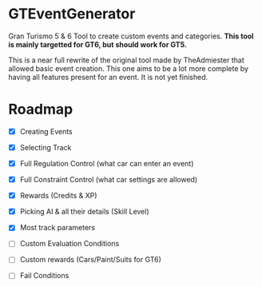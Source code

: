 # GTEventGenerator
Gran Turismo 5 &amp; 6 Tool to create custom events and categories. **This tool is mainly targetted for GT6, but should work for GT5.**

This is a near full rewrite of the original tool made by TheAdmiester that allowed basic event creation. This one aims to be a lot more complete by having all features present for an event.
It is not yet finished.

# Roadmap

- [x] Creating Events
- [x] Selecting Track
- [x] Full Regulation Control (what car can enter an event)
- [x] Full Constraint Control (what car settings are allowed)
- [x] Rewards (Credits & XP)
- [x] Picking AI & all their details (Skill Level)
- [x] Most track parameters
- [ ] Custom Evaluation Conditions
- [ ] Custom rewards (Cars/Paint/Suits for GT6)
- [ ] Fail Conditions


